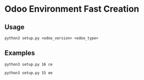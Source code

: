 # Odoo Environment Fast Creation

## Usage

```
python3 setup.py <odoo_version> <odoo_type>
```

## Examples

```
python3 setup.py 16 ce
```

``` 
python3 setup.py 15 ee
```
